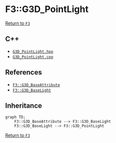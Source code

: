 # F3::G3D_PointLight

[Return to `F3`](/docs/F3.md)

## C++

- [`G3D_PointLight.hpp`](/c++/include/G3D_PointLight.hpp)
- [`G3D_PointLight.cpp`](/c++/source/G3D_PointLight.cpp)

## References

- [`F3::G3D_BaseAttribute`](/docs/F3/G3D_BaseAttribute.md)
- [`F3::G3D_BaseLight`](/docs/F3/G3D_BaseLight.md)

## Inheritance

```mermaid
graph TD;
    F3::G3D_BaseAttribute --> F3::G3D_BaseLight
    F3::G3D_BaseLight --> F3::G3D_PointLight
```

[Return to `F3`](/docs/F3.md)